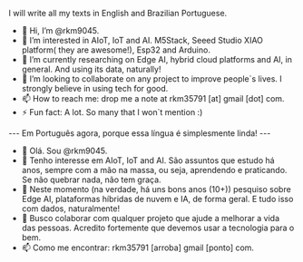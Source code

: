 I will write all my texts in English and Brazilian Portuguese. 

- 👋 Hi, I’m @rkm9045. 
- 👀 I’m interested in AIoT, IoT and AI. M5Stack, Seeed Studio XIAO platform( they are awesome!), Esp32 and Arduino.
- 🌱 I’m currently researching on Edge AI, hybrid cloud platforms and AI, in general. And using its data, naturally!
- 💞️ I’m looking to collaborate on any project to improve people`s lives. I strongly believe in using tech for good.
- 📫 How to reach me: drop me a note at rkm35791 [at] gmail [dot] com.
- ⚡ Fun fact: A lot. So many that I won`t mention :)

--- Em Português agora, porque essa língua é simplesmente linda!   ---
- 👋 Olá. Sou @rkm9045.
- 👀 Tenho interesse em AIoT, IoT and AI. São assuntos que estudo há anos, sempre com a mão na massa, ou seja, aprendendo e praticando. Se não quebrar nada, não tem graça.
- 🌱 Neste momento (na verdade, há uns bons anos (10+)) pesquiso sobre Edge AI, plataformas híbridas de nuvem e IA, de forma geral. E tudo isso com dados, naturalmente! 
- 💞️ Busco colaborar com qualquer projeto que ajude a melhorar a vida das pessoas. Acredito fortemente que devemos usar a tecnologia para o bem.
- 📫 Como me encontrar: rkm35791 [arroba] gmail [ponto] com.

<!---
rkm9045/rkm9045 is a ✨ special ✨ repository because its `README.md` (this file) appears on your GitHub profile.
You can click the Preview link to take a look at your changes.
--->
